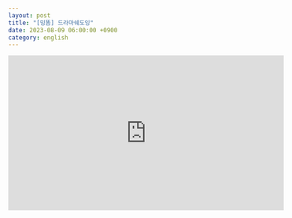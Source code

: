 ```yaml
---
layout: post
title: "[밍똠] 드라마쉐도잉"
date: 2023-08-09 06:00:00 +0900
category: english
---
```


<iframe width="560" height="315" src="https://www.youtube.com/embed/OYL-weeDDoQ" title="YouTube video player" frameborder="0" allow="accelerometer; autoplay; clipboard-write; encrypted-media; gyroscope; picture-in-picture; web-share" allowfullscreen></iframe>